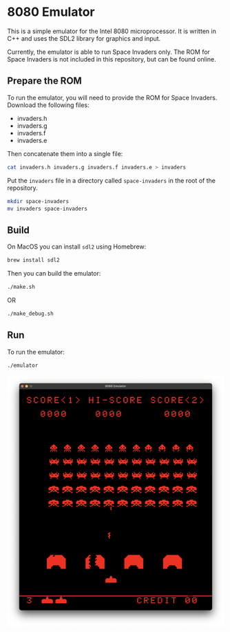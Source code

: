 # 8080 Emulator

This is a simple emulator for the Intel 8080 microprocessor. It is written in C++ and uses the SDL2 library for graphics and input.

Currently, the emulator is able to run Space Invaders only. The ROM for Space Invaders is not included in this repository, but can be found online.

## Prepare the ROM

To run the emulator, you will need to provide the ROM for Space Invaders. Download the following files:

- invaders.h
- invaders.g
- invaders.f
- invaders.e

Then concatenate them into a single file:

```bash
cat invaders.h invaders.g invaders.f invaders.e > invaders
```

Put the `invaders` file in a directory called `space-invaders` in the root of the repository.

```bash
mkdir space-invaders
mv invaders space-invaders
```

## Build

On MacOS you can install `sdl2` using Homebrew:

```bash
brew install sdl2
```

Then you can build the emulator:

```bash
./make.sh
```

OR

```bash
./make_debug.sh
```


## Run

To run the emulator:

```bash
./emulator
```

![Emulator Screenshot](screenshot.png)
